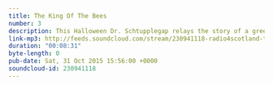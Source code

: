 ```yaml
---
title: The King Of The Bees
number: 3
description: This Halloween Dr. Schtupplegap relays the story of a greedy apiarist. Can a crude, exploitative beekeeper truly be considered...THE KING OF THE BEES?!
link-mp3: http://feeds.soundcloud.com/stream/230941118-radio4scotland-the-podghast-spooktacular-ep3-the-king-of-the-bees.mp3
duration: "00:08:31"
byte-length: 0
pub-date: Sat, 31 Oct 2015 15:56:00 +0000
soundcloud-id: 230941118
---
```


